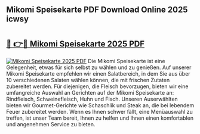## Mikomi Speisekarte PDF Download Online 2025 icwsy

# <h2><a href="http://gcatzvh.nevu.top/?p=Mikomi+Speisekarte">🔗 👉🔴 Mikomi Speisekarte 2025 PDF</a></h2>

[![Mikomi Speisekarte 2025 PDF](https://i.imgur.com/dBaPXMq.png)](http://gcatzvh.nevu.top/?p=Mikomi+Speisekarte)
Die Mikomi Speisekarte ist eine Gelegenheit, etwas für sich selbst zu wählen und zu genießen. Auf unserer Mikomi Speisekarte empfehlen wir einen Salatbereich, in dem Sie aus über 10 verschiedenen Salaten wählen können, die mit frischen Zutaten zubereitet werden. Für diejenigen, die Fleisch bevorzugen, bieten wir eine umfangreiche Auswahl an Gerichten auf der Mikomi Speisekarte an: Rindfleisch, Schweinefleisch, Huhn und Fisch. Unseren Auserwählten bieten wir Gourmet-Gerichte wie Schaschlik und Steak an, die bei lebendem Feuer zubereitet werden. Wenn es Ihnen schwer fällt, eine Menüauswahl zu treffen, ist unser Team bereit, Ihnen zu helfen und Ihnen einen komfortablen und angenehmen Service zu bieten.
